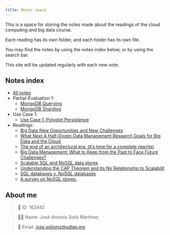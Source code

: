 ```yaml
---
title: Notes space
---
```

This is a space for storing the notes made about the readings of the cloud computing and big data course.

Each reading has its own folder, and each folder has its own file.

You may find the notes by using the notes index below, or by using the search bar.

This site will be updated regularly with each new note.

## Notes index

* [All notes](/notes)
* Partial-Evaluation 1:
    * [MongoDB Querying](/notes/Hands-On-1-MongoDB-Querying.pdf)
    * [MongoDB Sharding](/notes/Hands-On-1-MongoDB-Sharding.pdf)
* Use Case 1:
    * [Use Case 1: Polyglot Persistence](/notes/Polyglot-Data-management-on-the-Cloud.pdf)
* Readings:
    * [Big Data New Opportunities and New Challenges](/notes/Big%20Data%20New%20Opportunities%20and%20New%20Challenges/Big%20Data%20New%20Opportunities%20and%20New%20Challenges.md)
    * [What Next A Half-Dozen Data Management Research Goals for Big Data and the Cloud](/notes/What%20Next%20A%20Half-Dozen%20Data%20Management%20Research%20Goals%20for%20Big%20Data%20and%20the%20Cloud/What%20Next%20A%20Half-Dozen%20Data%20Management%20Research%20Goals%20for%20Big%20Data%20and%20the%20Cloud.md)
    * [The end of an architectural era: (it’s time for a complete rewrite)](/notes/Big%20Data%20New%20Opportunities%20and%20New%20Challenges/Big%20Data%20New%20Opportunities%20and%20New%20Challenges.md)
    * [Big Data Management: What to Keep from the Past to Face Future Challenges?](/notes/What%20Next%20A%20Half-Dozen%20Data%20Management%20Research%20Goals%20for%20Big%20Data%20and%20the%20Cloud/What%20Next%20A%20Half-Dozen%20Data%20Management%20Research%20Goals%20for%20Big%20Data%20and%20the%20Cloud.md)
    * [Scalable SQL and NoSQL data stores](/notes/Big%20Data%20New%20Opportunities%20and%20New%20Challenges/Big%20Data%20New%20Opportunities%20and%20New%20Challenges.md)
    * [Understanding the CAP Theorem and its No Relationship to Scalabilit](/notes/What%20Next%20A%20Half-Dozen%20Data%20Management%20Research%20Goals%20for%20Big%20Data%20and%20the%20Cloud/What%20Next%20A%20Half-Dozen%20Data%20Management%20Research%20Goals%20for%20Big%20Data%20and%20the%20Cloud.md)
    * [SQL databases v. NoSQL databases](/notes/Big%20Data%20New%20Opportunities%20and%20New%20Challenges/Big%20Data%20New%20Opportunities%20and%20New%20Challenges.md)
    * [A survey on NoSQL stores.](/notes/What%20Next%20A%20Half-Dozen%20Data%20Management%20Research%20Goals%20for%20Big%20Data%20and%20the%20Cloud/What%20Next%20A%20Half-Dozen%20Data%20Management%20Research%20Goals%20for%20Big%20Data%20and%20the%20Cloud.md)


## About me

> 🔢 ID: 162442

> 👨‍💻 Name: José Antonio Solís Martínez

> 📧 Email: jose.solismz@udlap.mx